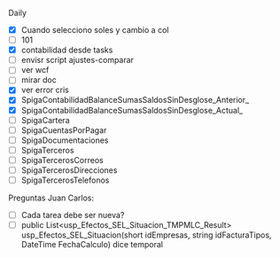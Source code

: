 Daily
- [x] Cuando selecciono soles y cambio a col
- [ ] 101
- [x] contabilidad desde tasks
- [ ] envisr script ajustes-comparar
- [ ] ver wcf
- [ ] mirar doc
- [x] ver error cris
- [x] SpigaContabilidadBalanceSumasSaldosSinDesglose_Anterior_
- [x] SpigaContabilidadBalanceSumasSaldosSinDesglose_Actual_
- [ ] SpigaCartera
- [ ] SpigaCuentasPorPagar
- [ ] SpigaDocumentaciones
- [ ] SpigaTerceros
- [ ] SpigaTercerosCorreos
- [ ] SpigaTercerosDirecciones
- [ ] SpigaTercerosTelefonos

Preguntas Juan Carlos:
- [ ] Cada tarea debe ser nueva?
- [ ] public List<usp_Efectos_SEL_Situacion_TMPMLC_Result> usp_Efectos_SEL_Situacion(short idEmpresas, string idFacturaTipos, DateTime FechaCalculo) dice temporal

